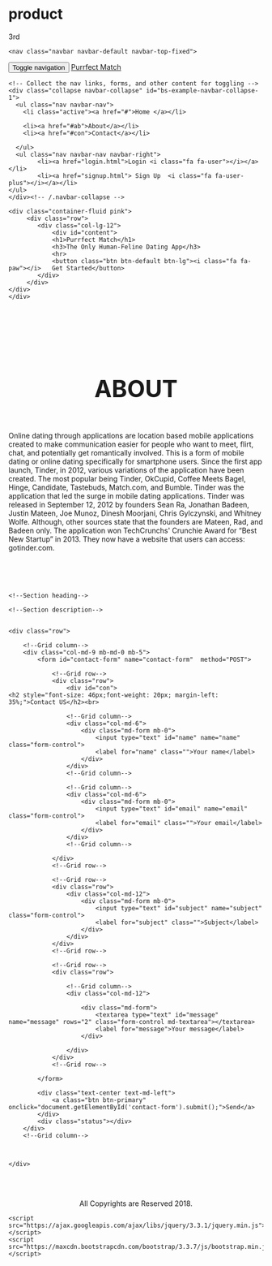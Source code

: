 # product
3rd
<!DOCTYPE html>
<html>
<head>
	<title></title>
	<link rel="stylesheet" type="text/css" href="bootstrap.min.css">
	<link rel="stylesheet" type="text/css" href="https://fonts.googleapis.com/css?family=Lato:400,700' ">
	<link rel="stylesheet" href="https://cdnjs.cloudflare.com/ajax/libs/font-awesome/4.7.0/css/font-awesome.min.css">
	<link rel="stylesheet" type="text/css" href="index_style.css">
	
</head>
<body>

	<nav class="navbar navbar-default navbar-top-fixed">
  <div class="container">
    <!-- Brand and toggle get grouped for better mobile display -->
    <div class="navbar-header">
      <button type="button" class="navbar-toggle collapsed" data-toggle="collapse" data-target="#bs-example-navbar-collapse-1" aria-expanded="false">
        <span class="sr-only">Toggle navigation</span>
        <span class="icon-bar"></span>
        <span class="icon-bar"></span>
        <span class="icon-bar"></span>
      </button>
      <a class="navbar-brand" href="#"><i class="fa fa-hand-peace-o"></i> Purrfect Match</a>
    </div>

    <!-- Collect the nav links, forms, and other content for toggling -->
    <div class="collapse navbar-collapse" id="bs-example-navbar-collapse-1">
      <ul class="nav navbar-nav">
        <li class="active"><a href="#">Home </a></li>
        
        <li><a href="#ab">About</a></li>
        <li><a href="#con">Contact</a></li>
        
      </ul>
      <ul class="nav navbar-nav navbar-right">
			<li><a href="login.html">Login <i class="fa fa-user"></i></a></li>
			<li><a href="signup.html"> Sign Up  <i class="fa fa-user-plus"></i></a></li>
	</ul>		
    </div><!-- /.navbar-collapse -->
  </div><!-- /.container -->
</nav>

   




	<div class="container-fluid pink">
		 <div class="row">
		 	<div class="col-lg-12">
		 		<div id="content">
		 	 	<h1>Purrfect Match</h1>
		 		<h3>The Only Human-Feline Dating App</h3>
		 		<hr>
		 		<button class="btn btn-default btn-lg"><i class="fa fa-paw"></i>   Get Started</button>
		 	</div>
		 </div>
	</div>
	</div>
   

   <br><br><br><br>
<div class="container">
<div class="row">
	<div class="col-lg-12">
		<div id="ab">
		<h2 style="font-size: 46px;text-align: center;font-weight: 20px;">ABOUT</h2><br>
	</div>
   	<div id="aa">Online dating through applications are location based mobile applications created to make communication easier for people who want to meet, flirt, chat, and potentially get romantically involved. This is a form of mobile dating or online dating specifically for smartphone users. Since the first app launch, Tinder, in 2012, various variations of the application have been created. The most popular being Tinder, OkCupid, Coffee Meets Bagel, Hinge, Candidate, Tastebuds, Match.com, and Bumble.
   	Tinder was the application that led the surge in mobile dating applications. Tinder was released in September 12, 2012 by founders Sean Ra, Jonathan Badeen, Justin Mateen, Joe Munoz, Dinesh Moorjani, Chris Gylczynski, and Whitney Wolfe. Although, other sources state that the founders are Mateen, Rad, and Badeen only. The application won TechCrunchs' Crunchie Award for “Best New Startup” in 2013. They now have a website that users can access: gotinder.com.</div>
   </div>
</div>
</div>

<br><br><br>


<!--Section: Contact v.2-->
<div class="container">
<section class="section">

    <!--Section heading-->
    
    <!--Section description-->
    

    <div class="row">

        <!--Grid column-->
        <div class="col-md-9 mb-md-0 mb-5">
            <form id="contact-form" name="contact-form"  method="POST">

                <!--Grid row-->
                <div class="row">
                	<div id="con">
    <h2 style="font-size: 46px;font-weight: 20px; margin-left: 35%;">Contact US</h2><br>
</div>

                    <!--Grid column-->
                    <div class="col-md-6">
                        <div class="md-form mb-0">
                            <input type="text" id="name" name="name" class="form-control">
                            <label for="name" class="">Your name</label>
                        </div>
                    </div>
                    <!--Grid column-->

                    <!--Grid column-->
                    <div class="col-md-6">
                        <div class="md-form mb-0">
                            <input type="text" id="email" name="email" class="form-control">
                            <label for="email" class="">Your email</label>
                        </div>
                    </div>
                    <!--Grid column-->

                </div>
                <!--Grid row-->

                <!--Grid row-->
                <div class="row">
                    <div class="col-md-12">
                        <div class="md-form mb-0">
                            <input type="text" id="subject" name="subject" class="form-control">
                            <label for="subject" class="">Subject</label>
                        </div>
                    </div>
                </div>
                <!--Grid row-->

                <!--Grid row-->
                <div class="row">

                    <!--Grid column-->
                    <div class="col-md-12">

                        <div class="md-form">
                            <textarea type="text" id="message" name="message" rows="2" class="form-control md-textarea"></textarea>
                            <label for="message">Your message</label>
                        </div>

                    </div>
                </div>
                <!--Grid row-->

            </form>

            <div class="text-center text-md-left">
                <a class="btn btn-primary" onclick="document.getElementById('contact-form').submit();">Send</a>
            </div>
            <div class="status"></div>
        </div>
        <!--Grid column-->

        

    </div>

</section>
</div>
<!--Section: Contact v.2-->
  <br><br>
	<div class="jumbotron">
<p style="text-align: center;">All Copyrights are Reserved 2018.</p>
</div>




	<script src="https://ajax.googleapis.com/ajax/libs/jquery/3.3.1/jquery.min.js"></script>
	<script src="https://maxcdn.bootstrapcdn.com/bootstrap/3.3.7/js/bootstrap.min.js"></script>

</body>
</html>
